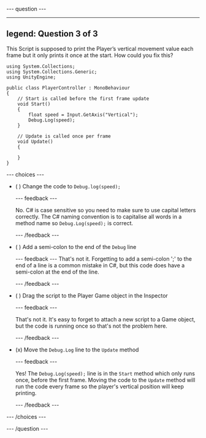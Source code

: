 
--- question ---

---
legend: Question 3 of 3
---

This Script is supposed to print the Player’s vertical movement value each frame but it only prints it once at the start. How could you fix this?

```
using System.Collections;
using System.Collections.Generic;
using UnityEngine;

public class PlayerController : MonoBehaviour
{
    // Start is called before the first frame update
    void Start()
    {
        float speed = Input.GetAxis("Vertical");
        Debug.Log(speed);
    }

    // Update is called once per frame
    void Update()
    {

    }
}
```

--- choices ---

- ( ) Change the code to `Debug.log(speed);`

  --- feedback ---

  No. C# is case sensitive so you need to make sure to use capital letters correctly. The C# naming convention is to capitalise all words in a method name so `Debug.Log(speed);` is correct.  

  --- /feedback ---

- ( ) Add a semi-colon to the end of the `Debug` line


  --- feedback ---
That's not it. Forgetting to add a semi-colon ';' to the end of a line is a common mistake in C#, but this code does have a semi-colon at the end of the line. 

  --- /feedback ---

- ( ) Drag the script to the Player Game object in the Inspector

  --- feedback ---

  That's not it. It's easy to forget to attach a new script to a Game object, but the code is running once so that's not the problem here. 

  --- /feedback ---

- (x) Move the `Debug.Log` line to the `Update` method

  --- feedback ---

  Yes! The `Debug.Log(speed);` line is in the `Start` method which only runs once, before the first frame. Moving the code to the `Update` method will run the code every frame so the player's vertical position will keep printing.

  --- /feedback ---

--- /choices ---

--- /question ---
